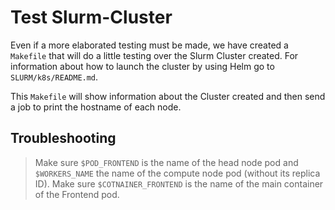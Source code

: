 # Test Slurm-Cluster
Even if a more elaborated testing must be made, we have created a `Makefile` that will do a little testing over the Slurm Cluster created.
For information about how to launch the cluster by using Helm go to `SLURM/k8s/README.md`.

This `Makefile` will show information about the Cluster created and then send a job to print the hostname of each node.

## Troubleshooting
> Make sure `$POD_FRONTEND` is the name of the head node pod and `$WORKERS_NAME` the name of the compute node pod (without its replica ID).
> Make sure `$COTNAINER_FRONTEND` is the name of the main container of the Frontend pod.
